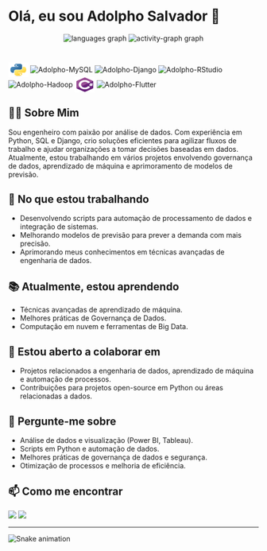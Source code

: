# Olá, eu sou Adolpho Salvador 👋

<div align="center">
  <img src="https://github-readme-stats.vercel.app/api/top-langs?username=AdolphoBorgesSalvador&locale=en&hide_title=true&layout=compact&card_width=320&langs_count=150&theme=dracula&hide_border=true&order=2" height="150" alt="languages graph"  />
  <img src="https://github-readme-activity-graph.vercel.app/graph?username=AdolphoBorgesSalvador&radius=16&theme=react&area=true&order=5" height="300" alt="activity-graph graph"  />
</div>

###


<div style="display: inline_block"><br>
  <img align="center" alt="Adolpho-Python" height="30" width="40" src="https://raw.githubusercontent.com/devicons/devicon/master/icons/python/python-original.svg">
  <img align="center" alt="Adolpho-MySQL" height="30" width="40" src="https://cdn.jsdelivr.net/gh/devicons/devicon@latest/icons/mysql/mysql-original-wordmark.svg" />
  <img align="center" alt="Adolpho-Django" height="30" width="40" src="https://cdn.jsdelivr.net/gh/devicons/devicon@latest/icons/django/django-plain.svg">
  <img align="center" alt="Adolpho-RStudio" height="30" width="40" src="https://cdn.jsdelivr.net/gh/devicons/devicon@latest/icons/rstudio/rstudio-original.svg" />
  <img align="center" alt="Adolpho-Hadoop" height="30" width="40" src="https://cdn.jsdelivr.net/gh/devicons/devicon@latest/icons/hadoop/hadoop-original.svg" />
  <img align="center" alt="Adolpho-Csharp" height="30" width="40" src="https://raw.githubusercontent.com/devicons/devicon/master/icons/csharp/csharp-original.svg">
  <img align="center" alt="Adolpho-Flutter" height="30" width="40" src="https://cdn.jsdelivr.net/gh/devicons/devicon@latest/icons/flutter/flutter-original.svg" />

## 👨‍💻 Sobre Mim
Sou engenheiro com paixão por análise de dados. Com experiência em Python, SQL e Django, crio soluções eficientes para agilizar fluxos de trabalho e ajudar organizações a tomar decisões baseadas em dados. Atualmente, estou trabalhando em vários projetos envolvendo governança de dados, aprendizado de máquina e aprimoramento de modelos de previsão.

## 🚀 No que estou trabalhando
- Desenvolvendo scripts para automação de processamento de dados e integração de sistemas.
- Melhorando modelos de previsão para prever a demanda com mais precisão.
- Aprimorando meus conhecimentos em técnicas avançadas de engenharia de dados.

## 📚 Atualmente, estou aprendendo
- Técnicas avançadas de aprendizado de máquina.
- Melhores práticas de Governança de Dados.
- Computação em nuvem e ferramentas de Big Data.

## 🤝 Estou aberto a colaborar em
- Projetos relacionados a engenharia de dados, aprendizado de máquina e automação de processos.
- Contribuições para projetos open-source em Python ou áreas relacionadas a dados.

## 💬 Pergunte-me sobre
- Análise de dados e visualização (Power BI, Tableau).
- Scripts em Python e automação de dados.
- Melhores práticas de governança de dados e segurança.
- Otimização de processos e melhoria de eficiência.

## 📫 Como me encontrar
<div> 
  <a href = "mailto:adolpho.b@outlook.com"><img src="https://img.shields.io/badge/-Gmail-%23333?style=for-the-badge&logo=gmail&logoColor=white" target="_blank"></a>
  <a href="https://www.linkedin.com/in/adolpho-salvador/" target="_blank"><img src="https://img.shields.io/badge/-LinkedIn-%230077B5?style=for-the-badge&logo=linkedin&logoColor=white" target="_blank"></a> 

---

<img src="https://raw.githubusercontent.com/AdolphoBorgesSalvador/AdolphoBorgesSalvador/output/snake.svg" alt="Snake animation" />

###
</div>

